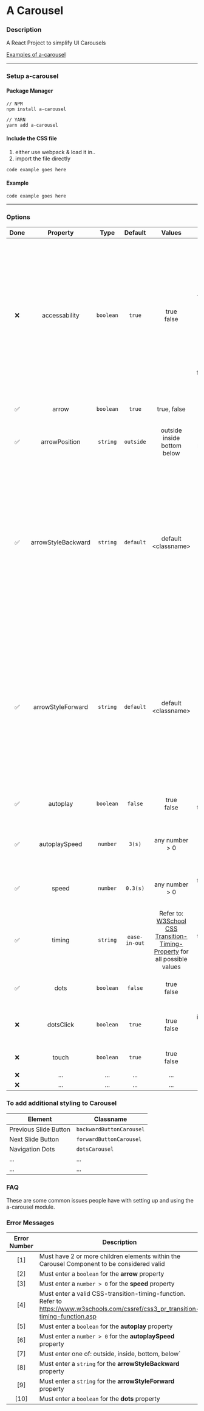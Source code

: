 # A Carousel

### Description
A React Project to simplify UI Carousels

[Examples of a-carousel](https://eric-zhu-uw.github.io/)

----------------------

### Setup a-carousel

#### Package Manager

```
// NPM
npm install a-carousel

// YARN
yarn add a-carousel
```

#### Include the CSS file

1. either use webpack & load it in..
2. import the file directly

```
code example goes here
```


#### Example
 
```
code example goes here
```
----------------------

### Options


| Done | Property | Type | Default | Values | Description |
| :--: | :------: | :--: | :-----: | :----: | :---------: |
| ❌ | accessability | `boolean` | `true` | true<br>false | ...FIX!!! Enables tabbing and arrow key navigation. Unless autoplay: true, sets browser focus to current slide (or first of current slide set, if multiple slidesToShow) after slide change. For full a11y compliance enable focusOnChange in addition to this. |
| ✅ | arrow | `boolean` | `true` | true, false | Enable the next and previous buttons on the carousel |
| ✅ | arrowPosition | `string` | `outside` | outside<br>inside<br>bottom<br>below | Determines the location of the next/prev arrow placement |
| ✅ | arrowStyleBackward | `string` | `default` | default<br>\<classname\> | Applies the default styling or a custom classname for styling to the backward arrow. In the custom classname, utilize CSS properties: `top, bottom, left, right` for position of arrow. Utilize CSS properties: `width, height, background-color, background-image, border etc.` for styling of arrow. |
| ✅ | arrowStyleForward | `string` | `default` | default<br>\<classname\> | Applies the default styling or a custom classname for styling to the forward arrow. In the custom classname, utilize CSS properties: `top, bottom, left, right`for position of arrow. Utilize CSS properties: `width, height, background-color, background-image, border etc.` for styling of arrow. |
| ✅ | autoplay | `boolean` | `false` | true<br>false | Automatically scroll through the slides inside the carousel |
| ✅ | autoplaySpeed | `number` | `3(s)` | any number > 0 | Determines the amount of time spent before moving to the next carousel slide |
| ✅ | speed | `number` | `0.3(s)` | any number > 0 | Determines the transition speed of the carousel slides in seconds |
| ✅ | timing | `string` | `ease-in-out` | Refer to: [W3School CSS Transition-Timing-Property](https://www.w3schools.com/cssref/css3_pr_transition-timing-function.asp) for all possible values | Determines the transition timing function of the carousel slides |
| ✅ | dots | `boolean` | `false` | true<br>false | Enable slide navigation dots to show the current slide |
| ❌ | dotsClick | `boolean` | `true` | true<br>false | Enables indicator dots to be clickable to go to particular slide numbers |
| ❌ | touch | `boolean` | `true` | true<br>false | Enabled touch scrolling of the carousel |
| ❌ | ... | ... | ... | ... | ... |
| ❌ | ... | ... | ... | ... | ... |

### To add additional styling to Carousel

| Element | Classname |
| ------- | --------- |
| Previous Slide Button | `backwardButtonCarousel` |
| Next Slide Button | `forwardButtonCarousel` |
| Navigation Dots | `dotsCarousel` |
| ... | ... |
| ... | ... |


### FAQ
These are some common issues people have with setting up and using the a-carousel module.

### Error Messages
| Error Number | Description |
| :----------: | ----------- |
| [1] | Must have 2 or more children elements within the Carousel Component to be considered valid |
| [2] | Must enter a `boolean` for the **arrow** property |
| [3] | Must enter a `number > 0` for the **speed** property |
| [4] | Must enter a valid CSS-transition-timing-function. Refer to https://www.w3schools.com/cssref/css3_pr_transition-timing-function.asp |
| [5] | Must enter a `boolean` for the **autoplay** property |
| [6] | Must enter a `number > 0` for the **autoplaySpeed** property |
| [7] | Must enter one of: outside, inside, bottom, below` |
| [8] | Must enter a `string` for the **arrowStyleBackward** property |
| [9] | Must enter a `string` for the **arrowStyleForward** property |
| [10] | Must enter a `boolean` for the **dots** property  |